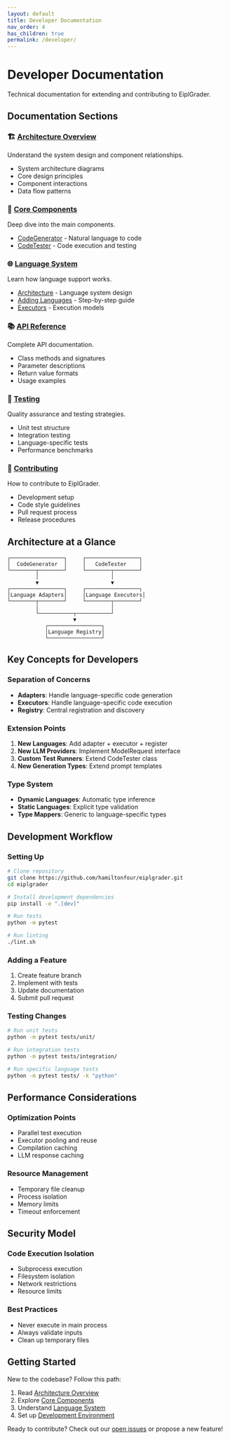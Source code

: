 ```yaml
---
layout: default
title: Developer Documentation
nav_order: 4
has_children: true
permalink: /developer/
---
```


# Developer Documentation

Technical documentation for extending and contributing to EiplGrader.

## Documentation Sections

### 🏗️ [Architecture Overview](architecture.html)
Understand the system design and component relationships.
- System architecture diagrams
- Core design principles
- Component interactions
- Data flow patterns

### 🧩 [Core Components](components/)
Deep dive into the main components.
- [CodeGenerator](components/codegen.html) - Natural language to code
- [CodeTester](components/tester.html) - Code execution and testing

### 🌐 [Language System](languages/)
Learn how language support works.
- [Architecture](languages/architecture.html) - Language system design
- [Adding Languages](languages/adding-languages.html) - Step-by-step guide
- [Executors](languages/executors.html) - Execution models

### 📚 [API Reference](api/)
Complete API documentation.
- Class methods and signatures
- Parameter descriptions
- Return value formats
- Usage examples

### 🧪 [Testing](testing.html)
Quality assurance and testing strategies.
- Unit test structure
- Integration testing
- Language-specific tests
- Performance benchmarks

### 🤝 [Contributing](contributing.html)
How to contribute to EiplGrader.
- Development setup
- Code style guidelines
- Pull request process
- Release procedures

## Architecture at a Glance

```
┌─────────────────┐     ┌─────────────────┐
│  CodeGenerator  │     │   CodeTester    │
└────────┬────────┘     └────────┬────────┘
         │                       │
         ▼                       ▼
┌─────────────────┐     ┌─────────────────┐
│Language Adapters│     │Language Executors│
└────────┬────────┘     └────────┬────────┘
         │                       │
         └───────────┬───────────┘
                     ▼
            ┌─────────────────┐
            │Language Registry│
            └─────────────────┘
```

## Key Concepts for Developers

### Separation of Concerns
- **Adapters**: Handle language-specific code generation
- **Executors**: Handle language-specific code execution
- **Registry**: Central registration and discovery

### Extension Points
1. **New Languages**: Add adapter + executor + register
2. **New LLM Providers**: Implement ModelRequest interface
3. **Custom Test Runners**: Extend CodeTester class
4. **New Generation Types**: Extend prompt templates

### Type System
- **Dynamic Languages**: Automatic type inference
- **Static Languages**: Explicit type validation
- **Type Mappers**: Generic to language-specific types

## Development Workflow

### Setting Up
```bash
# Clone repository
git clone https://github.com/hamiltonfour/eiplgrader.git
cd eiplgrader

# Install development dependencies
pip install -e ".[dev]"

# Run tests
python -m pytest

# Run linting
./lint.sh
```

### Adding a Feature
1. Create feature branch
2. Implement with tests
3. Update documentation
4. Submit pull request

### Testing Changes
```bash
# Run unit tests
python -m pytest tests/unit/

# Run integration tests
python -m pytest tests/integration/

# Run specific language tests
python -m pytest tests/ -k "python"
```

## Performance Considerations

### Optimization Points
- Parallel test execution
- Executor pooling and reuse
- Compilation caching
- LLM response caching

### Resource Management
- Temporary file cleanup
- Process isolation
- Memory limits
- Timeout enforcement

## Security Model

### Code Execution Isolation
- Subprocess execution
- Filesystem isolation
- Network restrictions
- Resource limits

### Best Practices
- Never execute in main process
- Always validate inputs
- Clean up temporary files


## Getting Started

New to the codebase? Follow this path:

1. Read [Architecture Overview](architecture.html)
2. Explore [Core Components](components/)
3. Understand [Language System](languages/architecture.html)
4. Set up [Development Environment](contributing.html#setup)

Ready to contribute? Check out our [open issues](https://github.com/hamiltonfour/eiplgrader/issues) or propose a new feature!
